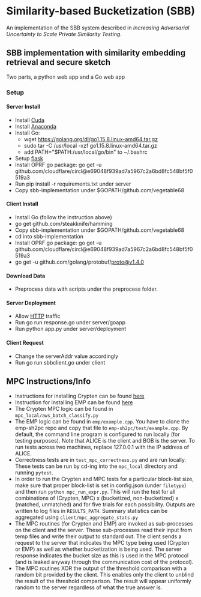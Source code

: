 # Similarity-based Bucketization (SBB)
An implementation of the SBB system described in *Increasing Adversarial Uncertainty to Scale Private Similarity Testing*.

## SBB implementation with similarity embedding retrieval and secure sketch 
Two parts, a python web app and a Go web app

### Setup 

#### Server Install
- Install [Cuda](https://docs.nvidia.com/cuda/cuda-installation-guide-linux/index.html)
- Install [Anaconda](https://docs.conda.io/projects/conda/en/latest/user-guide/install/linux.html)
- Install Go:
	- wget https://golang.org/dl/go1.15.8.linux-amd64.tar.gz 
	- sudo tar -C /usr/local -xzf go1.15.8.linux-amd64.tar.gz
	- add PATH="$PATH:/usr/local/go/bin" to ~/.bashrc
- Setup [flask](https://docs.aws.amazon.com/elasticbeanstalk/latest/dg/create-deploy-python-flask.html)
- Install OPRF go package: 
	go get -u github.com/cloudflare/circl@e69048f939ad7a5967c2a6bd8fc548bf5f0519a3
- Run pip install -r requirements.txt under server
- Copy sbb-implementation under $GOPATH/github.com/vegetable68

#### Client Install
- Install Go (follow the instruction above)
- go get github.com/steakknife/hamming
- Copy sbb-implementation under $GOPATH/github.com/vegetable68
- cd into sbb-implementation
- Install OPRF go package:
	go get -u github.com/cloudflare/circl@e69048f939ad7a5967c2a6bd8fc548bf5f0519a3
- go get -u github.com/golang/protobuf/proto@v1.4.0

#### Download Data
- Preprocess data with scripts under the preprocess folder.

#### Server Deployment 
- Allow [HTTP](https://aws.amazon.com/premiumsupport/knowledge-center/connect-http-https-ec2/) traffic
- Run go run response.go under server/goapp
- Run python app.py under server/deployment

#### Client Request
- Change the serverAddr value accordingly
- Run go run sbbclient.go under client

## MPC Instructions/Info
- Instructions for installing Crypten can be found [here](https://github.com/facebookresearch/CrypTen)
- Instruction for installing EMP can be found [here](https://github.com/emp-toolkit/emp-sh2pc)
- The Crypten MPC logic can be found in `mpc_local/aws_batch_classify.py`
- The EMP logic can be found in `emp/example.cpp`. You have to clone the emp-sh2pc
repo and copy that file to `emp-sh2pc/test/example.cpp`. By default, the command
line program is configured to run locally (for testing purposes). Note that ALICE
is the client and BOB is the server. To run tests across two machines, replace
127.0.0.1 with the IP address of ALICE.
- Correctness tests are in `test_mpc_correctness.py` and are run locally. These
tests can be run by cd-ing into the `mpc_local` directory and running `pytest`.
- In order to run the Crypten and MPC tests for a particular block-list size,
make sure that proper block-list is set in config.json (under `filetype`) and
then run `python mpc_run_expr.py`. This will run the test for all combinations of
(Crypten, MPC) x (bucketized, non-bucketized) x (matched, unmatched) and for
five trials for each possibility. Outputs are written to log files in
`RESULTS_PATH`. Summary statistics can be aggregated using `client/mpc_aggregate_stats.py`
- The MPC routines (for Crypten and EMP) are invoked as sub-processes on the client
and the server. These sub-processes read their input from temp files and write
their output to standard out. The client sends a request to the server that
indicates the MPC type being used (Crypten or EMP) as well as whether bucketization
is being used. The server response indicates the bucket size as this is used in
the MPC protocol (and is leaked anyway through the communication cost of the
protocol).
- The MPC routines XOR the output of the threshold comparison with a random bit
provided by the client. This enables only the client to unblind the result of the
threshold comparison. The result will appear uniformly random to the server
regardless of what the true answer is.
